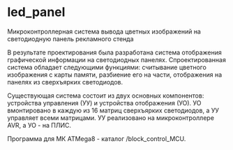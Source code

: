 # led_panel
Микроконтроллерная система вывода цветных изображений на светодиодную панель рекламного стенда

В результате проектирования была разработана система отображения графической информации на светодиодных панелях. Спроектированная система обладает следующими функциями: считывание цветного изображения с карты памяти, разбиение его на части, отображения на панелях из сверхъярких светодиодов.

Существующая система состоит из двух основных компонентов:  устройства управления (УУ) и  устройства отображения (УО). УО вмонтировано в каждую из 16 матриц сверхъярких светодиодов, а УУ управляет всеми матрицами. УУ реализовано на микроконтроллере AVR, а УО - на ПЛИС.

Программа для МК ATMega8 - каталог /block_control_MCU. 
